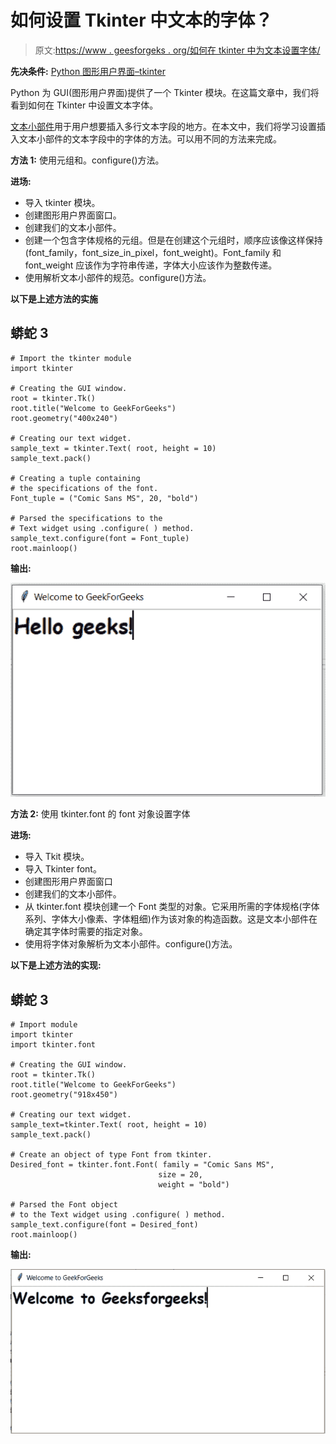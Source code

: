 # 如何设置 Tkinter 中文本的字体？

> 原文:[https://www . geesforgeks . org/如何在 tkinter 中为文本设置字体/](https://www.geeksforgeeks.org/how-to-set-font-for-text-in-tkinter/)

**先决条件:** [Python 图形用户界面–tkinter](https://www.geeksforgeeks.org/python-gui-tkinter/)

Python 为 GUI(图形用户界面)提供了一个 Tkinter 模块。在这篇文章中，我们将看到如何在 Tkinter 中设置文本字体。

[文本小部件](https://www.geeksforgeeks.org/python-tkinter-text-widget/)用于用户想要插入多行文本字段的地方。在本文中，我们将学习设置插入文本小部件的文本字段中的字体的方法。可以用不同的方法来完成。

**方法 1:** 使用元组和。configure()方法。

**进场:**

*   导入 tkinter 模块。
*   创建图形用户界面窗口。
*   创建我们的文本小部件。
*   创建一个包含字体规格的元组。但是在创建这个元组时，顺序应该像这样保持(font_family，font_size_in_pixel，font_weight)。Font_family 和 font_weight 应该作为字符串传递，字体大小应该作为整数传递。
*   使用解析文本小部件的规范。configure()方法。

**以下是上述方法的实施**

## 蟒蛇 3

```
# Import the tkinter module
import tkinter

# Creating the GUI window.
root = tkinter.Tk()
root.title("Welcome to GeekForGeeks") 
root.geometry("400x240")

# Creating our text widget.
sample_text = tkinter.Text( root, height = 10)
sample_text.pack()

# Creating a tuple containing 
# the specifications of the font.
Font_tuple = ("Comic Sans MS", 20, "bold")

# Parsed the specifications to the
# Text widget using .configure( ) method.
sample_text.configure(font = Font_tuple)
root.mainloop()
```

**输出:**

![](img/99e2e0c0929409c69038a05cdaf0df47.png)

**方法 2:** 使用 tkinter.font 的 font 对象设置字体

**进场:**

*   导入 Tkit 模块。
*   导入 Tkinter font。
*   创建图形用户界面窗口
*   创建我们的文本小部件。
*   从 tkinter.font 模块创建一个 Font 类型的对象。它采用所需的字体规格(字体系列、字体大小像素、字体粗细)作为该对象的构造函数。这是文本小部件在确定其字体时需要的指定对象。
*   使用将字体对象解析为文本小部件。configure()方法。

**以下是上述方法的实现:**

## 蟒蛇 3

```
# Import module
import tkinter
import tkinter.font

# Creating the GUI window.
root = tkinter.Tk()
root.title("Welcome to GeekForGeeks") 
root.geometry("918x450")

# Creating our text widget.
sample_text=tkinter.Text( root, height = 10)
sample_text.pack()

# Create an object of type Font from tkinter.
Desired_font = tkinter.font.Font( family = "Comic Sans MS", 
                                 size = 20, 
                                 weight = "bold")

# Parsed the Font object 
# to the Text widget using .configure( ) method.
sample_text.configure(font = Desired_font)
root.mainloop()
```

**输出:**

![](img/85390dc35a9c646d04093f48810a3b64.png)